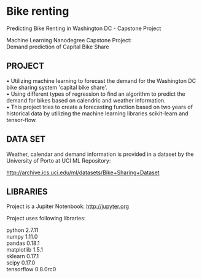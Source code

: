 # Bike renting  
Predicting Bike Renting in Washington DC - Capstone Project  

Machine Learning Nanodegree Capstone Project:  
Demand prediction of Capital Bike Share  

## PROJECT  
  
• Utilizing machine learning to forecast the demand for the Washington DC bike sharing system 'capital bike share'.  
• Using different types of regression to find an algorithm to predict the demand for bikes based on calendric and weather information.  
• This project tries to create a forecasting function based on two years of historical data by utilizing the machine learning libraries scikit-learn and tensor-flow.  

## DATA SET  

Weather, calendar and demand information is provided in a dataset by the University of Porto at UCI ML Repository:  

http://archive.ics.uci.edu/ml/datasets/Bike+Sharing+Dataset  

## LIBRARIES  

Project is a Jupiter Notenbook:
http://jupyter.org

Project uses following libraries:

python 2.7.11  
numpy 1.11.0  
pandas 0.18.1  
matplotlib 1.5.1  
sklearn 0.17.1  
scipy 0.17.0  
tensorflow 0.8.0rc0   
